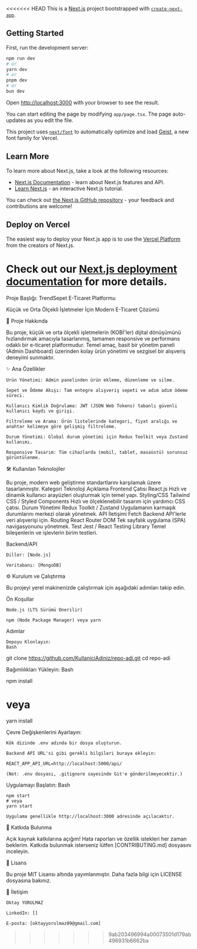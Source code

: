 <<<<<<< HEAD
This is a [Next.js](https://nextjs.org) project bootstrapped with [`create-next-app`](https://nextjs.org/docs/app/api-reference/cli/create-next-app).

## Getting Started

First, run the development server:

```bash
npm run dev
# or
yarn dev
# or
pnpm dev
# or
bun dev
```

Open [http://localhost:3000](http://localhost:3000) with your browser to see the result.

You can start editing the page by modifying `app/page.tsx`. The page auto-updates as you edit the file.

This project uses [`next/font`](https://nextjs.org/docs/app/building-your-application/optimizing/fonts) to automatically optimize and load [Geist](https://vercel.com/font), a new font family for Vercel.

## Learn More

To learn more about Next.js, take a look at the following resources:

- [Next.js Documentation](https://nextjs.org/docs) - learn about Next.js features and API.
- [Learn Next.js](https://nextjs.org/learn) - an interactive Next.js tutorial.

You can check out [the Next.js GitHub repository](https://github.com/vercel/next.js) - your feedback and contributions are welcome!

## Deploy on Vercel

The easiest way to deploy your Next.js app is to use the [Vercel Platform](https://vercel.com/new?utm_medium=default-template&filter=next.js&utm_source=create-next-app&utm_campaign=create-next-app-readme) from the creators of Next.js.

Check out our [Next.js deployment documentation](https://nextjs.org/docs/app/building-your-application/deploying) for more details.
=======
Proje Başlığı: TrendSepet E-Ticaret Platformu

Küçük ve Orta Ölçekli İşletmeler İçin Modern E-Ticaret Çözümü


🚀 Proje Hakkında

Bu proje, küçük ve orta ölçekli işletmelerin (KOBİ'ler) dijital dönüşümünü hızlandırmak amacıyla tasarlanmış, tamamen responsive ve performans odaklı bir e-ticaret platformudur. Temel amaç, basit bir yönetim paneli (Admin Dashboard) üzerinden kolay ürün yönetimi ve sezgisel bir alışveriş deneyimi sunmaktır.

✨ Ana Özellikler

    Ürün Yönetimi: Admin panelinden ürün ekleme, düzenleme ve silme.

    Sepet ve Ödeme Akışı: Tam entegre alışveriş sepeti ve adım adım ödeme süreci.

    Kullanıcı Kimlik Doğrulama: JWT (JSON Web Tokens) tabanlı güvenli kullanıcı kaydı ve girişi.

    Filtreleme ve Arama: Ürün listelerinde kategori, fiyat aralığı ve anahtar kelimeye göre gelişmiş filtreleme.

    Durum Yönetimi: Global durum yönetimi için Redux Toolkit veya Zustand kullanımı.

    Responsive Tasarım: Tüm cihazlarda (mobil, tablet, masaüstü) sorunsuz görüntülenme.

🛠 Kullanılan Teknolojiler

Bu proje, modern web geliştirme standartlarını karşılamak üzere tasarlanmıştır.
Kategori	Teknoloji	Açıklama
Frontend Çatısı	React.js	Hızlı ve dinamik kullanıcı arayüzleri oluşturmak için temel yapı.
Styling/CSS	Tailwind CSS / Styled Components	Hızlı ve ölçeklenebilir tasarım için yardımcı CSS çatısı.
Durum Yönetimi	Redux Toolkit / Zustand	Uygulamanın karmaşık durumlarını merkezi olarak yönetmek.
API İletişimi	Fetch	Backend API'lerle veri alışverişi için.
Routing	React Router DOM	Tek sayfalık uygulama (SPA) navigasyonunu yönetmek.
Test	Jest / React Testing Library	Temel bileşenlerin ve işlevlerin birim testleri.

Backend/API 

    Diller: [Node.js]

    Veritabanı: [MongoDB]

⚙️ Kurulum ve Çalıştırma

Bu projeyi yerel makinenizde çalıştırmak için aşağıdaki adımları takip edin.

Ön Koşullar

    Node.js (LTS Sürümü Önerilir)

    npm (Node Package Manager) veya yarn

Adımlar

    Depoyu Klonlayın:
    Bash

git clone https://github.com/KullaniciAdiniz/repo-adi.git
cd repo-adi

Bağımlılıkları Yükleyin:
Bash

npm install
# veya
yarn install

Çevre Değişkenlerini Ayarlayın:

    Kök dizinde .env adında bir dosya oluşturun.

    Backend API URL'si gibi gerekli bilgileri buraya ekleyin:

    REACT_APP_API_URL=http://localhost:5000/api/

    (Not: .env dosyası, .gitignore sayesinde Git'e gönderilmeyecektir.)

Uygulamayı Başlatın:
Bash

    npm start
    # veya
    yarn start

    Uygulama genellikle http://localhost:3000 adresinde açılacaktır.

🤝 Katkıda Bulunma

Açık kaynak katkılarına açığım! Hata raporları ve özellik istekleri her zaman beklerim. Katkıda bulunmak isterseniz lütfen [CONTRIBUTING.md] dosyasını inceleyin.

📜 Lisans

Bu proje MIT Lisansı altında yayımlanmıştır. Daha fazla bilgi için LICENSE dosyasına bakınız.

👤 İletişim

    Oktay YORULMAZ

    LinkedIn: []

    E-posta: [oktayyorulmaz89@gmail.com]
>>>>>>> 9ab203496994a00073501d179ab496931b6662ba
